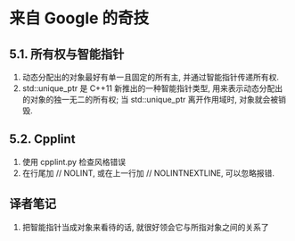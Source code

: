 # 来自 Google 的奇技

## 5.1. 所有权与智能指针

1. 动态分配出的对象最好有单一且固定的所有主, 并通过智能指针传递所有权.
2. std::unique_ptr 是 C++11 新推出的一种智能指针类型, 用来表示动态分配出的对象的独一无二的所有权; 当 std::unique_ptr 离开作用域时, 对象就会被销毁.

## 5.2. Cpplint

1. 使用 cpplint.py 检查风格错误
2. 在行尾加 // NOLINT, 或在上一行加 // NOLINTNEXTLINE, 可以忽略报错.

## 译者笔记

1. 把智能指针当成对象来看待的话, 就很好领会它与所指对象之间的关系了
